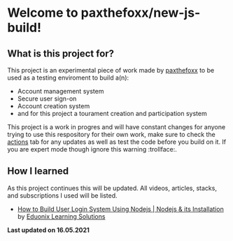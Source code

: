 # Welcome to paxthefoxx/new-js-build!

## What is this project for?

This project is an experimental piece of work made by [paxthefoxx](https://twitter.com/paxthefoxx) to be used as a testing enviroment to build a(n):

* Account management system
* Secure user sign-on
* Account creation system
* and for this project a tourament creation and participation system

This project is a work in progres and will have constant changes for anyone trying to use this respository for their own work, make sure to check the [actions](https://github.com/paxthefoxx/new-js-build/actions/new) tab for any updates as well as test the code before you build on it. If you are expert mode though ignore this warning :trollface:.

## How I learned

As this project continues this will be updated. All videos, articles, stacks, and subscriptions I used will be listed.

* [How to Build User Login System Using Nodejs | Nodejs & its Installation](https://www.youtube.com/watch?v=hb26tQPmPl4) by [Eduonix Learning Solutions](https://www.youtube.com/channel/UCAQjmY2DJqwU3Eqz0oN83aw)

**Last updated on 16.05.2021**